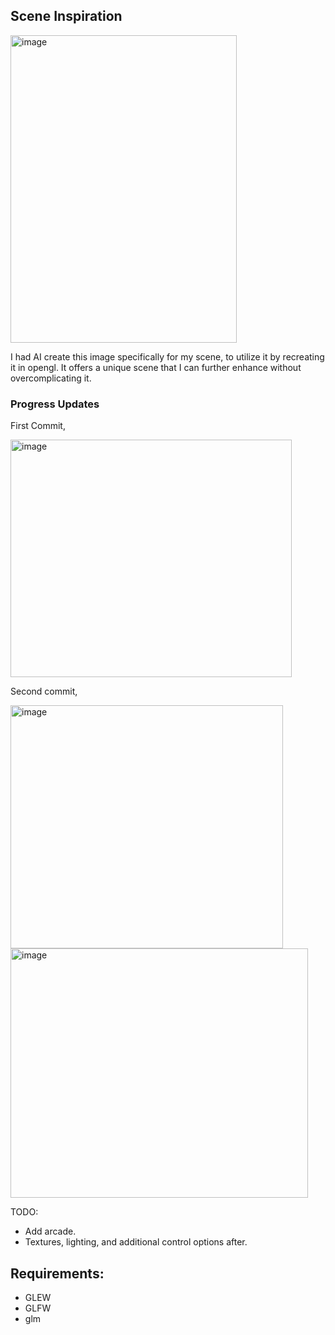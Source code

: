 ## Scene Inspiration
 <img width="362" height="492" alt="image" src="https://github.com/user-attachments/assets/b853e1b9-eb3c-4ab4-88a3-7a1f8e4d3cf4" />

 I had AI create this image specifically for my scene, to utilize it by recreating it in opengl. It offers a unique scene that I can further enhance without overcomplicating it.

### Progress Updates
 First Commit,
 
 <img width="450" height="380" alt="image" src="https://github.com/user-attachments/assets/ce8d4637-9d95-49f7-bda7-788bfefa6ebc" />

 Second commit,
 
 <img width="436" height="389" alt="image" src="https://github.com/user-attachments/assets/d5333e49-71f2-4cf7-a2f9-13d22e2c80fd" />

 <img width="476" height="399" alt="image" src="https://github.com/user-attachments/assets/720ba0c0-7a06-4116-80bb-7f6f605ac54d" />

  TODO: 
 * Add arcade. 
 * Textures, lighting, and additional control options after.




## Requirements:
* GLEW
* GLFW
* glm
